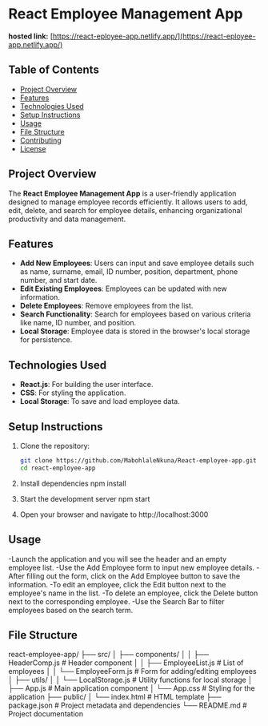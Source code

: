 # React Employee Management App

**hosted link:** [https://react-eployee-app.netlify.app/](https://react-eployee-app.netlify.app/)

## Table of Contents
- [Project Overview](#project-overview)
- [Features](#features)
- [Technologies Used](#technologies-used)
- [Setup Instructions](#setup-instructions)
- [Usage](#usage)
- [File Structure](#file-structure)
- [Contributing](#contributing)
- [License](#license)

## Project Overview
The **React Employee Management App** is a user-friendly application designed to manage employee records efficiently. It allows users to add, edit, delete, and search for employee details, enhancing organizational productivity and data management.

## Features
- **Add New Employees**: Users can input and save employee details such as name, surname, email, ID number, position, department, phone number, and start date.
- **Edit Existing Employees**: Employees can be updated with new information.
- **Delete Employees**: Remove employees from the list.
- **Search Functionality**: Search for employees based on various criteria like name, ID number, and position.
- **Local Storage**: Employee data is stored in the browser's local storage for persistence.

## Technologies Used
- **React.js**: For building the user interface.
- **CSS**: For styling the application.
- **Local Storage**: To save and load employee data.

## Setup Instructions
1. Clone the repository:
   ```bash
   git clone https://github.com/MabohlaleNkuna/React-employee-app.git
   cd react-employee-app

2. Install dependencies
     npm install

3. Start the development server
    npm start

4. Open your browser and navigate to http://localhost:3000

## Usage
-Launch the application and you will see the header and an empty employee list.
-Use the Add Employee form to input new employee details.
-After filling out the form, click on the Add Employee button to save the information.
-To edit an employee, click the Edit button next to the employee's name in the list.
-To delete an employee, click the Delete button next to the corresponding employee.
-Use the Search Bar to filter employees based on the search term.

## File Structure
react-employee-app/
├── src/
│   ├── components/
│   │   ├── HeaderComp.js       # Header component
│   │   ├── EmployeeList.js     # List of employees
│   │   └── EmployeeForm.js     # Form for adding/editing employees
│   ├── utils/
│   │   └── LocalStorage.js      # Utility functions for local storage
│   ├── App.js                   # Main application component
│   └── App.css                  # Styling for the application
├── public/
│   └── index.html               # HTML template
├── package.json                  # Project metadata and dependencies
└── README.md                    # Project documentation
